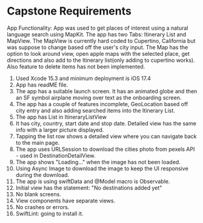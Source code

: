 #  Capstone Requirements

App Functionality: App was used to get places of interest using a natural language search using MapKit. The app has two Tabs: Itinerary List and MapView. The MapView is currently hard coded to Cupertino, California but was suppose to change based off the user's city input. The Map has the option to look around view, open apple maps with the selected place, get directions and also add to the Itinerary list(only adding to cupertino works). Also feature to delete items has not been implemented.

1. Used Xcode 15.3 and minimum deployment is iOS 17.4
2. App has readME file. 
3. The app has a suitable launch screen. It has an animated globe and then an SF symbol airplane moving over text as the onboarding screen.
4. The app has a couple of features incomplete, GeoLocation based off city entry and also adding searched items into the Itinerary List.
5. The app has List in ItineraryListView
6. It has city, country, start date and stop date. Detailed view has the same info with a larger picture displayed.
7. Tapping the list row shows a detailed view where you can navigate back to the main page.
8. The app uses URLSession to download the cities photo from pexels API - used in DestinationDetailView.
9. The app shows "Loading..." when the image has not been loaded. 
10. Using Async Image to download the image to keep the UI responsive during the download.
11. The app is using swiftData and @Model macro is Observable.
11. Initial view has the statement: "No destinations added yet"
12. No blank screens.
13. View components have separate views.
14. No crashes or errors.
15. SwiftLint: going to install it.

